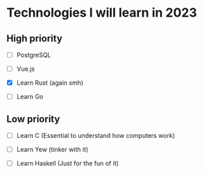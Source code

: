 # Technologies I will learn in 2023

## High priority

- [ ] PostgreSQL
- [ ] Vue.js
- [X] Learn Rust (again smh)
- [ ] Learn Go


## Low priority

- [ ] Learn C (Essential to understand how computers work)
- [ ] Learn Yew (tinker with it)
- [ ] Learn Haskell (Just for the fun of it)

